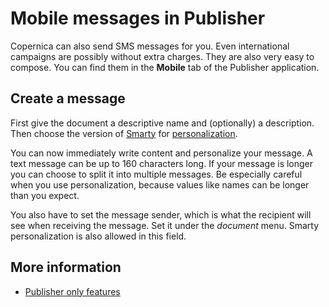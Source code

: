 # Mobile messages in Publisher

Copernica can also send SMS messages for you. Even international campaigns 
are possibly without extra charges. They are also very easy to compose. 
You can find them in the **Mobile** tab of the Publisher application.

## Create a message

First give the document a descriptive name and (optionally) a description. 
Then choose the version of [Smarty](./smarty-2-vs-smarty-3.md) for 
[personalization](./personalization).

You can now immediately write content and personalize your message. A text 
message can be up to 160 characters long. If your message is longer you 
can choose to split it into multiple messages. Be especially careful 
when you use personalization, because values like names can be longer than 
you expect.

You also have to set the message sender, which is what the recipient will 
see when receiving the message. Set it under the *document* menu. Smarty 
personalization is also allowed in this field.

## More information

* [Publisher only features](./publisher-only)
